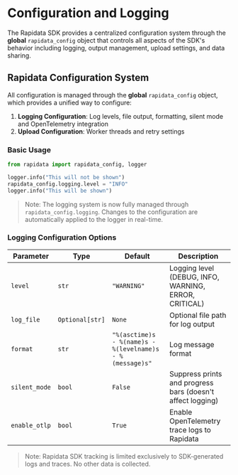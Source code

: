 # Configuration and Logging

The Rapidata SDK provides a centralized configuration system through the **global** `rapidata_config` object that controls all aspects of the SDK's behavior including logging, output management, upload settings, and data sharing.

## Rapidata Configuration System

All configuration is managed through the **global** `rapidata_config` object, which provides a unified way to configure:

1. **Logging Configuration**: Log levels, file output, formatting, silent mode and OpenTelemetry integration
2. **Upload Configuration**: Worker threads and retry settings

### Basic Usage

```python
from rapidata import rapidata_config, logger

logger.info("This will not be shown")
rapidata_config.logging.level = "INFO"
logger.info("This will be shown")
```
>Note: The logging system is now fully managed through `rapidata_config.logging`. Changes to the configuration are automatically applied to the logger in real-time.

### Logging Configuration Options

| Parameter | Type | Default | Description |
|-----------|------|---------|-------------|
| `level` | `str` | `"WARNING"` | Logging level (DEBUG, INFO, WARNING, ERROR, CRITICAL) |
| `log_file` | `Optional[str]` | `None` | Optional file path for log output |
| `format` | `str` | `"%(asctime)s - %(name)s - %(levelname)s - %(message)s"` | Log message format |
| `silent_mode` | `bool` | `False` | Suppress prints and progress bars (doesn't affect logging) |
| `enable_otlp` | `bool` | `True` | Enable OpenTelemetry trace logs to Rapidata |

>Note: Rapidata SDK tracking is limited exclusively to SDK-generated logs and traces. No other data is collected.
